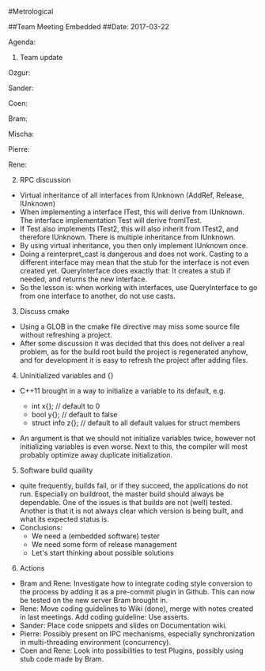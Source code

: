 #Metrological

##Team Meeting Embedded
##Date: 2017-03-22

Agenda:

1. Team update

Ozgur:

Sander:
  
Coen:
  
Bram:
  
Mischa:
  
Pierre:

Rene:
  
2. RPC discussion

  * Virtual inheritance of all interfaces from IUnknown (AddRef, Release, IUnknown)
  * When implementing a interface ITest, this will derive from IUnknown. The interface implementation Test will derive
   fromITest.
  * If Test also implements ITest2, this will also inherit from ITest2, and therefore IUnknown. There is multiple 
  inheritance from IUnknown. 
  * By using virtual inheritance, you then only implement IUnknown once.
  * Doing a reinterpret_cast is dangerous and does not work. Casting to a different interface may mean that the stub
   for the interface is not even created yet. QueryInterface does exactly that: It creates a stub if needed, and returns
   the new interface.
  * So the lesson is: when working with interfaces, use QueryInterface to go from one interface to another, do not use 
  casts.

3. Discuss cmake

  * Using a GLOB in the cmake file directive may miss some source file without refreshing a project.
  * After some discussion it was decided that this does not deliver a real problem, as for the build root build the
    project is regenerated anyhow, and for development it is easy to refresh the project after adding files. 

4. Uninitialized variables and {}
  * C++11 brought in a way to initialize a variable to its default, e.g.
    * int x{}; // default to 0
    * bool y{}; // default to false
    * struct info z{}; // default to all default values for struct members
    
  * An argument is that we should not initialize variables twice, however not initializing variables is even worse. 
    Next to this, the compiler will most probably optimize away duplicate initialization.  

5. Software build quaility
  * quite frequently, builds fail, or if they succeed, the applications do not run. Especially on buildroot, the master 
    build should always be dependable. One of the issues is that builds are not (well) tested. Another is that it is 
    not always clear which version is being built, and what its expected status is.
  * Conclusions:
    * We need a (embedded software) tester
    * We need some form of release management
    * Let's start thinking about possible solutions

6. Actions
  * Bram and Rene: Investigate how to integrate coding style conversion to the process by adding it as
    a pre-commit plugin in Github. This can now be tested on the new server Bram brought in.
  * Rene: Move coding guidelines to Wiki (done), merge with notes created in last meetings. Add coding guideline: Use asserts.
  * Sander: Place code snippets and slides on Documentation wiki.
  * Pierre: Possibly present on IPC mechanisms, especially synchronization in multi-threading environment (concurrency).
  * Coen and Rene: Look into possibilities to test Plugins, possibly using stub code made by Bram.